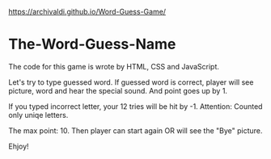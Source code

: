 https://archivaldi.github.io/Word-Guess-Game/

# The-Word-Guess-Name

The code for this game is wrote by HTML, CSS and JavaScript.

Let's try to type guessed word. If guessed word is correct, player will see picture, word and hear the special sound. And point goes up by 1.

If you typed incorrect letter, your 12 tries will be hit by -1. Attention: Counted only uniqe letters.

The max point: 10. Then player can start again OR will see the "Bye" picture.

Ehjoy!